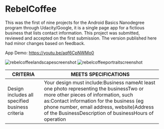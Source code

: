 # RebelCoffee

This was the first of nine projects for the Android Basics Nanodegree program through Udacity/Google, it is a single page app for a fictious business that lists contact information. This project was submitted, reviewed and accepted on the first submission. The version published here had minor changes based on feedback.

App Demo: https://youtu.be/aqf6CpNWMo0 


![rebelcoffeelandscapescreenshot](https://user-images.githubusercontent.com/29842242/39832491-52e08484-5395-11e8-851a-ce0aac5448e2.png)
![rebelcoffeeportraitscreenshot](https://user-images.githubusercontent.com/29842242/39832500-56d8337a-5395-11e8-8ce3-1057364b890e.png)


CRITERIA | MEETS SPECIFICATIONS
-- | --
Design includes all specified business criteria | Your design must include:Business nameAt least one photo representing the businessTwo or more other pieces of information, such as:Contact information for the business (eg phone number, email address, website)Address of the BusinessDescription of businessHours of operation

